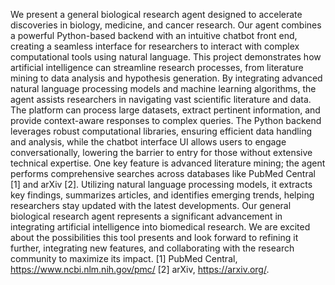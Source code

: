 We present a general biological research agent designed to accelerate discoveries in biology, medicine, and cancer research. Our agent combines a powerful Python-based backend 
with an intuitive chatbot front end, creating a seamless interface for researchers to interact with complex computational tools using natural language. This project demonstrates 
how artificial intelligence can streamline research processes, from literature mining to data analysis and hypothesis generation. By integrating advanced natural language processing 
models and machine learning algorithms, the agent assists researchers in navigating vast scientific literature and data. The platform can process large datasets, extract pertinent 
information, and provide context-aware responses to complex queries. The Python backend leverages robust computational libraries, ensuring efficient data handling and analysis, 
while the chatbot interface UI allows users to engage conversationally, lowering the barrier to entry for those without extensive technical expertise. One key feature is advanced 
literature mining; the agent performs comprehensive searches across databases like PubMed Central [1] and arXiv [2]. Utilizing natural language processing models, it extracts key 
findings, summarizes articles, and identifies emerging trends, helping researchers stay updated with the latest developments. Our general biological research agent represents a 
significant advancement in integrating artificial intelligence into biomedical research. We are excited about the possibilities this tool presents and look forward to refining it 
further, integrating new features, and collaborating with the research community to maximize its impact. [1] PubMed Central, https://www.ncbi.nlm.nih.gov/pmc/ [2] arXiv, https://arxiv.org/.
